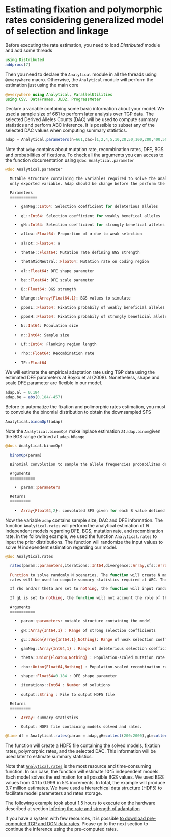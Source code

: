 # Estimating fixation and polymorphic rates considering generalized model of selection and linkage

Before executing the rate estimation, you need to load *Distributed* module and add some threads

```julia
using Distributed
addprocs(7)
```

Then you need to declare the ```Analytical``` module in all the threads using ```@everywhere``` macro. Otherwise, the ```Analytical``` module will perform the estimation just using the main core

```julia
@everywhere using Analytical, ParallelUtilities
using CSV, DataFrames, JLD2, ProgressMeter
```

Declare a variable containing some basic information about your model. We used a sample size of 661 to perform later analysis over TGP data. The selected Derived Alleles Counts (DAC) will be used to compute summary statistics and perform ABC inference. It is possible to subset any of the selected DAC values when computing summary statistics.

```julia
adap = Analytical.parameters(n=661,dac=[1,2,4,5,10,20,50,100,200,400,500,661,925,1000])
```

Note that ```adap``` contains about mutation rate, recombination rates, DFE, BGS and probabilities of fixations. To check all the arguments you can access to the function documentation using ```@doc Analytical.parameter```

```julia
@doc Analytical.parameter

  Mutable structure containing the variables required to solve the analytical approach. All the functions are solve using the internal values of the structure. For this reason, adap is the
  only exported variable. Adap should be change before the perform the analytical approach, in other case, $\alpha_{(x)}$ will be solve with the default values.

  Parameters
  ≡≡≡≡≡≡≡≡≡≡≡≡

    •  gamNeg::Int64: Selection coefficient for deleterious alleles

    •  gL::Int64: Selection coefficient for weakly benefical alleles

    •  gH::Int64: Selection coefficient for strongly benefical alleles

    •  alLow::Float64: Proportion of α due to weak selection

    •  alTot::Float64: α

    •  thetaF::Float64: Mutation rate defining BGS strength

    •  thetaMidNeutral::Float64: Mutation rate on coding region

    •  al::Float64: DFE shape parameter

    •  be::Float64: DFE scale parameter

    •  B::Float64: BGS strength

    •  bRange::Array{Float64,1}: BGS values to simulate

    •  pposL::Float64: Fixation probabily of weakly beneficial alleles

    •  pposH::Float64: Fixation probabily of strongly beneficial alleles

    •  N::Int64: Population size

    •  n::Int64: Sample size

    •  Lf::Int64: Flanking region length

    •  rho::Float64: Recombination rate

    •  TE::Float64
```

We will estimate the empirical adaptation rate using TGP data using the estimated DFE parameters at Boyko et al (2008). Nonetheless, shape and scale DFE parameter are flexible in our model.

```julia
adap.al = 0.184
adap.be = abs(0.184/-457)
```
Before to automatize the fixation and polimorphic rates estimation, you must to convolute the binomial distribution to obtain the downsampled SFS

```julia
Analytical.binomOp!(adap)
```

Note the ```Analytical.binomOp!``` make inplace estimation at ```adap.binom```given the BGS range defined at ```adap.bRange```

```julia
@docs Analytical.binomOp!

  binomOp(param)

  Binomial convolution to sample the allele frequencies probabilites depeding on background selection values, and sample size.

  Arguments
  ≡≡≡≡≡≡≡≡≡≡≡

    •  param::parameters

  Returns
  ≡≡≡≡≡≡≡≡≡

    •  Array{Float64,2}: convoluted SFS given for each B value defined in the model. Results saved at param.bn.

```


Now the variable ```adap``` contains sample size, DAC and DFE information. The function ```Analytical.rates``` will perform the analytical estimation of *N* independent models regarding DFE, BGS, mutation rate, and recombination rate. In the following example, we used the function ```Analytical.rates``` to input the prior distributions. The function will randomize the input values to solve *N* independent estimation regarding our model. 

```julia
@doc Analytical.rates

  rates(param::parameters,iterations::Int64,divergence::Array,sfs::Array)

  Function to solve randomly N scenarios. The function will create N models, defined by Analytical.parameters(), to estimate analytically fixation and polymorphic rates for each model. The
  rates will be used to compute summary statistics required at ABC. The function output a HDF5 file containing the solved models, the selected DAC and the analytical rates.

  If rho and/or theta are set to nothing, the function will input random values given the range 0.0005:0.0005:0.01. Otherwise you can fix the values.

  If gL is set to nothing, the function will not account the role of the weakly selected alleles in the estimation.

  Arguments
  ≡≡≡≡≡≡≡≡≡≡≡

    •  param::parameters: mutable structure containing the model

    •  gH::Array{Int64,1} : Range of strong selection coefficients

    •  gL::Union{Array{Int64,1},Nothing}: Range of weak selection coefficients

    •  gamNeg::Array{Int64,1} : Range of deleterious selection coefficients

    •  theta::Union{Float64,Nothing} : Population-scaled mutation rate on coding region

    •  rho::Union{Float64,Nothing} : Population-scaled recombination rate

    •  shape::Float64=0.184 : DFE shape parameter

    •  iterations::Int64 : Number of solutions

    •  output::String : File to output HDF5 file

  Returns
  ≡≡≡≡≡≡≡≡≡

    •  Array: summary statistics

    •  Output: HDF5 file containing models solved and rates.
```

```julia
@time df = Analytical.rates(param = adap,gH=collect(200:2000),gL=collect(1:10),gamNeg=collect(-2000:-200),iterations = 10^5,shape=adap.al,output="analysis/rates.jld2");
```

The function will create a HDF5 file containing the solved models, fixation rates, polymorphic rates, and the selected DAC. This information will be used later to estimate summary statistics.


Note that [```Analytical.rates```](@ref) is the most resource and time-consuming function. In our case, the function will estimate 10^5 independent models. Each model solves the estimation for all possible BGS values. We used BGS values from 0.1 to 0.999 in 5% increments. In total, the example will produce 3.7 million estimates. We have used a hierarchical data structure (HDF5) to facilitate model parameters and rates storage.

The following example took about 1.5 hours to execute on the hardware described at section [Infering the rate and strength of adaptation](empirical.md)

If you have a system with few resources, it is possible [to download pre-computed TGP and DGN data rates](https://imkt.uab.cat/files/inputs/rates.jld2). Please go to the next section to continue the inference using the pre-computed rates.